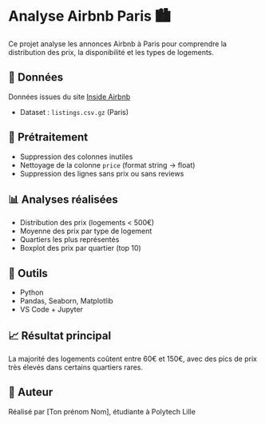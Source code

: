 # Analyse Airbnb Paris 🏙️

Ce projet analyse les annonces Airbnb à Paris pour comprendre la distribution des prix, la disponibilité et les types de logements.

## 📂 Données
Données issues du site [Inside Airbnb](http://insideairbnb.com/get-the-data.html)

- Dataset : `listings.csv.gz` (Paris)

## 🧼 Prétraitement
- Suppression des colonnes inutiles
- Nettoyage de la colonne `price` (format string → float)
- Suppression des lignes sans prix ou sans reviews

## 📊 Analyses réalisées
- Distribution des prix (logements < 500€)
- Moyenne des prix par type de logement
- Quartiers les plus représentés
- Boxplot des prix par quartier (top 10)

## 📎 Outils
- Python
- Pandas, Seaborn, Matplotlib
- VS Code + Jupyter

## 📈 Résultat principal
La majorité des logements coûtent entre 60€ et 150€, avec des pics de prix très élevés dans certains quartiers rares.

## 🔗 Auteur
Réalisé par [Ton prénom Nom], étudiante à Polytech Lille
